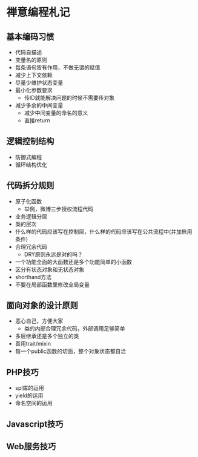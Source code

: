 禅意编程札记
============

## 基本编码习惯
- 代码自描述
- 变量名的原则
- 每条语句皆有作用，不做无谓的赋值
- 减少上下文依赖
- 尽量少维护状态变量
- 最小化参数要求
  - 传ID就能解决问题的时候不需要传对象
- 减少多余的中间变量
  - 减少中间变量的命名的意义
  - 直接return

## 逻辑控制结构
- 防御式编程
- 循环结构优化

## 代码拆分规则
- 原子化函数
  - 举例，微博三步授权流程代码
- 业务逻辑分层
- 类的层次
- 什么样的代码应该写在控制层，什么样的代码应该写在公共流程中(并加启用条件)
- 合理冗余代码
  - DRY原则永远是对的吗？
- 一个功能全面的大函数还是多个功能简单的小函数
- 区分有状态对象和无状态对象
- shorthand方法
- 不要在局部函数里修改全局变量

## 面向对象的设计原则
- 恶心自己，方便大家
  - 类的内部合理冗余代码，外部调用足够简单
- 多层继承还是多个独立的类
- 善用trait/mixin
- 每一个public函数的切面，整个对象状态都自洽

## PHP技巧
- spl库的运用
- yield的运用
- 命名空间的运用

## Javascript技巧


## Web服务技巧

